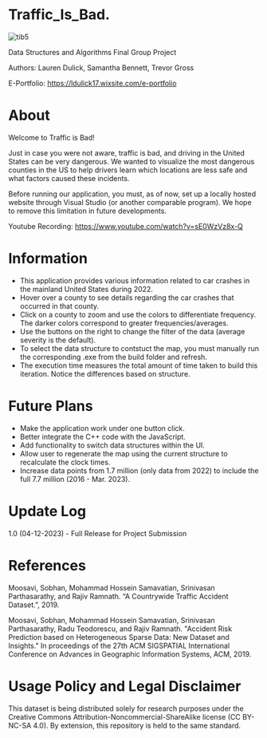 # Traffic_Is_Bad.
![tib5](https://github.com/lmdulick/Traffic_Is_Bad./assets/116673406/ca908afe-191b-4a1d-9e22-ebfb405527fc)

Data Structures and Algorithms Final Group Project

Authors: Lauren Dulick, Samantha Bennett, Trevor Gross

E-Portfolio: https://ldulick17.wixsite.com/e-portfolio

# About
Welcome to Traffic is Bad!

Just in case you were not aware, traffic is bad, and driving in the United States can be very dangerous. We wanted to visualize the most dangerous counties in the US to help drivers learn which locations are less safe and what factors caused these incidents.

Before running our application, you must, as of now, set up a locally hosted website through Visual Studio (or another comparable program). We hope to remove this limitation in future developments.

Youtube Recording: https://www.youtube.com/watch?v=sE0WzVz8x-Q

# Information
- This application provides various information related to car crashes in the mainland United States during 2022.
- Hover over a county to see details regarding the car crashes that occurred in that county.
- Click on a county to zoom and use the colors to differentiate frequency. The darker colors correspond to greater frequencies/averages.
- Use the buttons on the right to change the filter of the data (average severity is the default).
- To select the data structure to contstuct the map, you must manually run the corresponding .exe from the build folder and refresh.
- The execution time measures the total amount of time taken to build this iteration. Notice the differences based on structure.

# Future Plans
- Make the application work under one button click.
- Better integrate the C++ code with the JavaScript.
- Add functionality to switch data structures within the UI.
- Allow user to regenerate the map using the current structure to recalculate the clock times.
- Increase data points from 1.7 million (only data from 2022) to include the full 7.7 million (2016 - Mar. 2023).

# Update Log
1.0 (04-12-2023) - Full Release for Project Submission

# References
Moosavi, Sobhan, Mohammad Hossein Samavatian, Srinivasan Parthasarathy, and Rajiv Ramnath. “A Countrywide Traffic Accident Dataset.”, 2019.

Moosavi, Sobhan, Mohammad Hossein Samavatian, Srinivasan Parthasarathy, Radu Teodorescu, and Rajiv Ramnath. "Accident Risk Prediction based on Heterogeneous Sparse Data: New Dataset and Insights." In proceedings of the 27th ACM SIGSPATIAL International Conference on Advances in Geographic Information Systems, ACM, 2019.

# Usage Policy and Legal Disclaimer
This dataset is being distributed solely for research purposes under the Creative Commons Attribution-Noncommercial-ShareAlike license (CC BY-NC-SA 4.0). By extension, this repository is held to the same standard.
